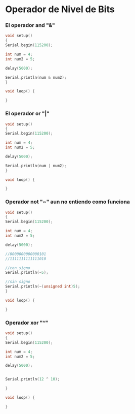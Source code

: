 # Operador de Nivel de Bits

### El operador and "&" 

```c++
void setup() 
{
Serial.begin(115200);

int num = 4;
int num2 = 5;

delay(5000);

Serial.println(num & num2);
}

void loop() {

}
```

### El operador or "|"

```c++
void setup() 
{
Serial.begin(115200);

int num = 4;
int num2 = 5;

delay(5000);

Serial.println(num | num2);
}

void loop() {

}
```

### Operador not "~" aun no entiendo como funciona

```c++
void setup() 
{
Serial.begin(115200);

int num = 4;
int num2 = 5;

delay(5000);

//0000000000000101
//1111111111111010

//con signo
Serial.println(~5);

//sin signo
Serial.println(~(unsigned int)5);
}

void loop() {

}
```

### Operador xor "^"
```c++
void setup() 
{
Serial.begin(115200);

int num = 4;
int num2 = 5;

delay(5000);


Serial.println(12 ^ 10);

}

void loop() {

}
```

